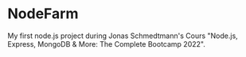 # NodeFarm
 My first node.js project during Jonas Schmedtmann's Cours "Node.js, Express, MongoDB &amp; More: The Complete Bootcamp 2022".
